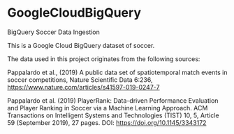 # GoogleCloudBigQuery
BigQuery Soccer Data Ingestion

This is a Google Cloud BigQuery dataset of soccer.

The data used in this project originates from the following sources:

Pappalardo et al., (2019) A public data set of spatiotemporal match events in soccer competitions, Nature Scientific Data 6:236, https://www.nature.com/articles/s41597-019-0247-7

Pappalardo et al. (2019) PlayerRank: Data-driven Performance Evaluation and Player Ranking in Soccer via a Machine Learning Approach. 
ACM Transactions on Intelligent Systems and Technologies (TIST) 10, 5, Article 59 (September 2019), 27 pages. DOI: https://doi.org/10.1145/3343172
